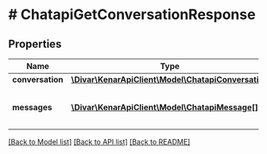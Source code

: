 # # ChatapiGetConversationResponse

## Properties

Name | Type | Description | Notes
------------ | ------------- | ------------- | -------------
**conversation** | [**\Divar\KenarApiClient\Model\ChatapiConversation**](ChatapiConversation.md) |  |
**messages** | [**\Divar\KenarApiClient\Model\ChatapiMessage[]**](ChatapiMessage.md) | List of messages in the conversation |

[[Back to Model list]](../../README.md#models) [[Back to API list]](../../README.md#endpoints) [[Back to README]](../../README.md)
